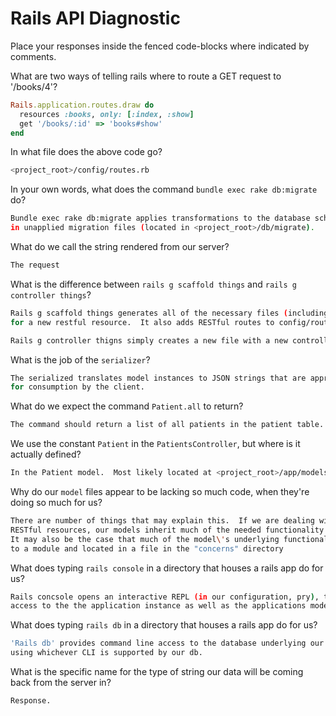 # Rails API Diagnostic

Place your responses inside the fenced code-blocks where indicated by comments.


What are two ways of telling rails where to route a GET request to '/books/4'?

```ruby
Rails.application.routes.draw do
  resources :books, only: [:index, :show]
  get '/books/:id' => 'books#show'
end

```

In what file does the above code go?

```bash
<project_root>/config/routes.rb
```

In your own words, what does the command `bundle exec rake db:migrate` do?

```bash
Bundle exec rake db:migrate applies transformations to the database schema contained
in unapplied migration files (located in <project_root>/db/migrate).
```

What do we call the string rendered from our server?

```bash
The request
```

What is the difference between `rails g scaffold things` and
`rails g controller things`?

```bash
Rails g scaffold things generates all of the necessary files (including views)
for a new restful resource.  It also adds RESTful routes to config/routes.db.

Rails g controller thigns simply creates a new file with a new controller class.
```

What is the job of the `serializer`?

```bash
The serialized translates model instances to JSON strings that are appropriate
for consumption by the client.
```

What do we expect the command `Patient.all` to return?

```bash
The command should return a list of all patients in the patient table.
```

We use the constant `Patient` in the `PatientsController`, but where is it
actually defined?

```bash
In the Patient model.  Most likely located at <project_root>/app/models/patient.rb.
```

Why do our `model` files appear to be lacking so much code, when they're doing
so much for us?

```bash
There are number of things that may explain this.  If we are dealing with simple
RESTful resources, our models inherit much of the needed functionality from the ActiveRecord class.
It may also be the case that much of the model\'s underlying functionality has been abstracted away
to a module and located in a file in the "concerns" directory
```

What does typing `rails console` in a directory that houses a rails app do for
us?

```bash
Rails concsole opens an interactive REPL (in our configuration, pry), that provides
access to the the application instance as well as the applications models and related functionality.
```

What does typing `rails db` in a directory that houses a rails app do for us?

```bash
'Rails db' provides command line access to the database underlying our application
using whichever CLI is supported by our db.
```

What is the specific name for the type of string our data will be coming back
from the server in?

```bash
Response.
```
